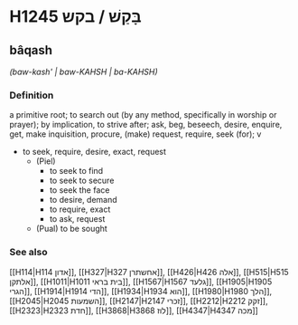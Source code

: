 # H1245 בָּקַשׁ / בקש

## bâqash

_(baw-kash' | baw-KAHSH | ba-KAHSH)_

### Definition

a primitive root; to search out (by any method, specifically in worship or prayer); by implication, to strive after; ask, beg, beseech, desire, enquire, get, make inquisition, procure, (make) request, require, seek (for); v

- to seek, require, desire, exact, request
  - (Piel)
    - to seek to find
    - to seek to secure
    - to seek the face
    - to desire, demand
    - to require, exact
    - to ask, request
  - (Pual) to be sought

### See also

[[H114|H114 אדון]], [[H327|H327 אחשתרן]], [[H426|H426 אלה]], [[H515|H515 אלתקן]], [[H1011|H1011 בית בראי]], [[H1567|H1567 גלעד]], [[H1905|H1905 הגרי]], [[H1914|H1914 הדי]], [[H1934|H1934 הוא]], [[H1980|H1980 הלך]], [[H2045|H2045 השמעות]], [[H2147|H2147 זכרי]], [[H2212|H2212 זקק]], [[H2323|H2323 חדת]], [[H3868|H3868 לוז]], [[H4347|H4347 מכה]]
